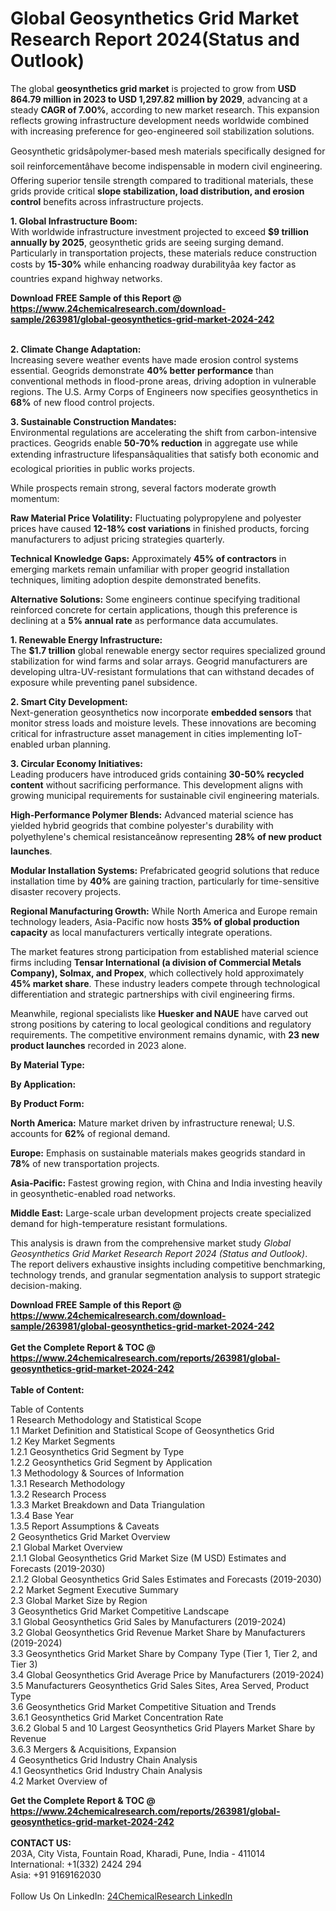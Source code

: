 <h1>Global Geosynthetics Grid Market Research Report 2024(Status and Outlook)</h1><p>The global <strong>geosynthetics grid market</strong> is projected to grow from <strong>USD 864.79 million in 2023 to USD 1,297.82 million by 2029</strong>, advancing at a steady <strong>CAGR of 7.00%</strong>, according to new market research. This expansion reflects growing infrastructure development needs worldwide combined with increasing preference for geo-engineered soil stabilization solutions.</p><p>Geosynthetic gridsâpolymer-based mesh materials specifically designed for soil reinforcementâhave become indispensable in modern civil engineering. Offering superior tensile strength compared to traditional materials, these grids provide critical <strong>slope stabilization, load distribution, and erosion control</strong> benefits across infrastructure projects.</p><p><strong>1. Global Infrastructure Boom:</strong><br>
With worldwide infrastructure investment projected to exceed <strong>$9 trillion annually by 2025</strong>, geosynthetic grids are seeing surging demand. Particularly in transportation projects, these materials reduce construction costs by <strong>15-30%</strong> while enhancing roadway durabilityâa key factor as countries expand highway networks.</p><div><b>Download FREE Sample of this Report @ 
            <a href="https://www.24chemicalresearch.com/download-sample/263981/global-geosynthetics-grid-market-2024-242">
            https://www.24chemicalresearch.com/download-sample/263981/global-geosynthetics-grid-market-2024-242</a></b></div><br><p><strong>2. Climate Change Adaptation:</strong><br>
Increasing severe weather events have made erosion control systems essential. Geogrids demonstrate <strong>40% better performance</strong> than conventional methods in flood-prone areas, driving adoption in vulnerable regions. The U.S. Army Corps of Engineers now specifies geosynthetics in <strong>68%</strong> of new flood control projects.</p><p><strong>3. Sustainable Construction Mandates:</strong><br>
Environmental regulations are accelerating the shift from carbon-intensive practices. Geogrids enable <strong>50-70% reduction</strong> in aggregate use while extending infrastructure lifespansâqualities that satisfy both economic and ecological priorities in public works projects.</p><p>While prospects remain strong, several factors moderate growth momentum:</p><p><strong>Raw Material Price Volatility:</strong> Fluctuating polypropylene and polyester prices have caused <strong>12-18% cost variations</strong> in finished products, forcing manufacturers to adjust pricing strategies quarterly.</p><p><strong>Technical Knowledge Gaps:</strong> Approximately <strong>45% of contractors</strong> in emerging markets remain unfamiliar with proper geogrid installation techniques, limiting adoption despite demonstrated benefits.</p><p><strong>Alternative Solutions:</strong> Some engineers continue specifying traditional reinforced concrete for certain applications, though this preference is declining at a <strong>5% annual rate</strong> as performance data accumulates.</p><p><strong>1. Renewable Energy Infrastructure:</strong><br>
The <strong>$1.7 trillion</strong> global renewable energy sector requires specialized ground stabilization for wind farms and solar arrays. Geogrid manufacturers are developing ultra-UV-resistant formulations that can withstand decades of exposure while preventing panel subsidence.</p><p><strong>2. Smart City Development:</strong><br>
Next-generation geosynthetics now incorporate <strong>embedded sensors</strong> that monitor stress loads and moisture levels. These innovations are becoming critical for infrastructure asset management in cities implementing IoT-enabled urban planning.</p><p><strong>3. Circular Economy Initiatives:</strong><br>
Leading producers have introduced grids containing <strong>30-50% recycled content</strong> without sacrificing performance. This development aligns with growing municipal requirements for sustainable civil engineering materials.</p><p><strong>High-Performance Polymer Blends:</strong> Advanced material science has yielded hybrid geogrids that combine polyester's durability with polyethylene's chemical resistanceânow representing <strong>28% of new product launches</strong>.</p><p><strong>Modular Installation Systems:</strong> Prefabricated geogrid solutions that reduce installation time by <strong>40%</strong> are gaining traction, particularly for time-sensitive disaster recovery projects.</p><p><strong>Regional Manufacturing Growth:</strong> While North America and Europe remain technology leaders, Asia-Pacific now hosts <strong>35% of global production capacity</strong> as local manufacturers vertically integrate operations.</p><p>The market features strong participation from established material science firms including <strong>Tensar International (a division of Commercial Metals Company), Solmax, and Propex</strong>, which collectively hold approximately <strong>45% market share</strong>. These industry leaders compete through technological differentiation and strategic partnerships with civil engineering firms.</p><p>Meanwhile, regional specialists like <strong>Huesker and NAUE</strong> have carved out strong positions by catering to local geological conditions and regulatory requirements. The competitive environment remains dynamic, with <strong>23 new product launches</strong> recorded in 2023 alone.</p><p><strong>By Material Type:</strong></p><p><strong>By Application:</strong></p><p><strong>By Product Form:</strong></p><p><strong>North America:</strong> Mature market driven by infrastructure renewal; U.S. accounts for <strong>62%</strong> of regional demand.</p><p><strong>Europe:</strong> Emphasis on sustainable materials makes geogrids standard in <strong>78%</strong> of new transportation projects.</p><p><strong>Asia-Pacific:</strong> Fastest growing region, with China and India investing heavily in geosynthetic-enabled road networks.</p><p><strong>Middle East:</strong> Large-scale urban development projects create specialized demand for high-temperature resistant formulations.</p><p>This analysis is drawn from the comprehensive market study <em>Global Geosynthetics Grid Market Research Report 2024 (Status and Outlook)</em>. The report delivers exhaustive insights including competitive benchmarking, technology trends, and granular segmentation analysis to support strategic decision-making.</p><div><b>Download FREE Sample of this Report @ 
            <a href="https://www.24chemicalresearch.com/download-sample/263981/global-geosynthetics-grid-market-2024-242">
            https://www.24chemicalresearch.com/download-sample/263981/global-geosynthetics-grid-market-2024-242</a></b></div><br><div><b>Get the Complete Report & TOC @ 
            <a href="https://www.24chemicalresearch.com/reports/263981/global-geosynthetics-grid-market-2024-242">
            https://www.24chemicalresearch.com/reports/263981/global-geosynthetics-grid-market-2024-242</a></b></div><br>
            <b>Table of Content:</b><p>Table of Contents<br />
1 Research Methodology and Statistical Scope<br />
1.1 Market Definition and Statistical Scope of Geosynthetics Grid<br />
1.2 Key Market Segments<br />
1.2.1 Geosynthetics Grid Segment by Type<br />
1.2.2 Geosynthetics Grid Segment by Application<br />
1.3 Methodology & Sources of Information<br />
1.3.1 Research Methodology<br />
1.3.2 Research Process<br />
1.3.3 Market Breakdown and Data Triangulation<br />
1.3.4 Base Year<br />
1.3.5 Report Assumptions & Caveats<br />
2 Geosynthetics Grid Market Overview<br />
2.1 Global Market Overview<br />
2.1.1 Global Geosynthetics Grid Market Size (M USD) Estimates and Forecasts (2019-2030)<br />
2.1.2 Global Geosynthetics Grid Sales Estimates and Forecasts (2019-2030)<br />
2.2 Market Segment Executive Summary<br />
2.3 Global Market Size by Region<br />
3 Geosynthetics Grid Market Competitive Landscape<br />
3.1 Global Geosynthetics Grid Sales by Manufacturers (2019-2024)<br />
3.2 Global Geosynthetics Grid Revenue Market Share by Manufacturers (2019-2024)<br />
3.3 Geosynthetics Grid Market Share by Company Type (Tier 1, Tier 2, and Tier 3)<br />
3.4 Global Geosynthetics Grid Average Price by Manufacturers (2019-2024)<br />
3.5 Manufacturers Geosynthetics Grid Sales Sites, Area Served, Product Type<br />
3.6 Geosynthetics Grid Market Competitive Situation and Trends<br />
3.6.1 Geosynthetics Grid Market Concentration Rate<br />
3.6.2 Global 5 and 10 Largest Geosynthetics Grid Players Market Share by Revenue<br />
3.6.3 Mergers & Acquisitions, Expansion<br />
4 Geosynthetics Grid Industry Chain Analysis<br />
4.1 Geosynthetics Grid Industry Chain Analysis<br />
4.2 Market Overview of</p><div><b>Get the Complete Report & TOC @ 
            <a href="https://www.24chemicalresearch.com/reports/263981/global-geosynthetics-grid-market-2024-242">
            https://www.24chemicalresearch.com/reports/263981/global-geosynthetics-grid-market-2024-242</a></b></div><br><b>CONTACT US:</b><br>
            203A, City Vista, Fountain Road, Kharadi, Pune, India - 411014<br>
            International: +1(332) 2424 294<br>
            Asia: +91 9169162030 <br><br>
            Follow Us On LinkedIn: <a href="https://www.linkedin.com/company/24chemicalresearch/">24ChemicalResearch LinkedIn</a>
